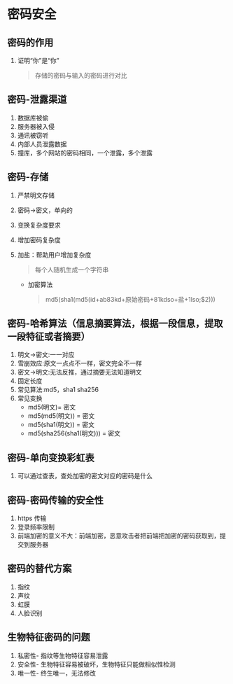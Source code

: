 # 密码安全

## 密码的作用

1. 证明“你”是“你”
   > 存储的密码与输入的密码进行对比

## 密码-泄露渠道

1. 数据库被偷
2. 服务器被入侵
3. 通讯被窃听
4. 内部人员泄露数据
5. 撞库，多个网站的密码相同，一个泄露，多个泄露

## 密码-存储

1. 严禁明文存储
2. 密码->密文，单向的
3. 变换复杂度要求
4. 增加密码复杂度
5. 加盐：帮助用户增加复杂度

   > 每个人随机生成一个字符串

   - 加密算法
     > md5(sha1(md5(id+ab83kd+原始密码+81kdso+盐+1lso;\$2)))

## 密码-哈希算法（信息摘要算法，根据一段信息，提取一段特征或者摘要）

1. 明文->密文:一一对应
2. 雪崩效应:原文一点点不一样，密文完全不一样
3. 密文->明文:无法反推，通过摘要无法知道明文
4. 固定长度
5. 常见算法:md5，sha1 sha256
6. 常见变换
   - md5(明文)= 密文
   - md5(md5(明文)) = 密文
   - md5(sha1(明文)) = 密文
   - md5(sha256(sha1(明文))) = 密文

## 密码-单向变换彩虹表

1. 可以通过查表，查处加密的密文对应的密码是什么

## 密码-密码传输的安全性

1. https 传输
2. 登录频率限制
3. 前端加密的意义不大：前端加密，恶意攻击者把前端把加密的密码获取到，提交到服务器

## 密码的替代方案

1. 指纹
2. 声纹
3. 虹膜
4. 人脸识别

## 生物特征密码的问题

1. 私密性- 指纹等生物特征容易泄露
2. 安全性- 生物特征容易被破坏，生物特征只能做相似性检测
3. 唯一性- 终生唯一，无法修改
